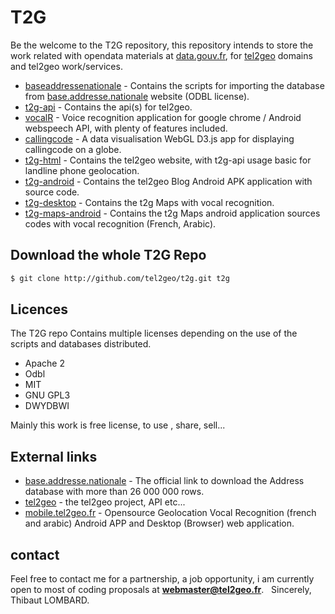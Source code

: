 # T2G
Be the welcome to the T2G repository, this repository intends to store the work related with opendata materials at [data.gouv.fr], for [tel2geo] domains and tel2geo work/services. 

* [baseaddressenationale] - Contains the scripts for importing the database from [base.addresse.nationale] website (ODBL license).
* [t2g-api] - Contains the api(s) for tel2geo.
* [vocalR] - Voice recognition application for google chrome / Android webspeech API, with plenty of features included.
* [callingcode] - A data visualisation WebGL D3.js app for displaying callingcode on a globe. 
* [t2g-html] - Contains the tel2geo website, with t2g-api usage basic for landline phone geolocation. 
* [t2g-android] - Contains the tel2geo Blog Android APK application with source code.
* [t2g-desktop] - Contains the t2g Maps with vocal recognition.
* [t2g-maps-android] - Contains the t2g Maps android application sources codes with vocal recognition (French, Arabic).



## Download the whole T2G Repo
```sh
$ git clone http://github.com/tel2geo/t2g.git t2g

```

## Licences
The T2G repo Contains multiple licenses depending on the use of the scripts and databases distributed.
* Apache 2
* Odbl
* MIT
* GNU GPL3
* DWYDBWI

Mainly this work is free license, to use , share, sell...
## External links
* [base.addresse.nationale] -   The official link to download the Address database with more than 26 000 000 rows.
* [tel2geo] - the tel2geo project, API etc...
* [mobile.tel2geo.fr] - Opensource Geolocation Vocal Recognition (french and arabic) Android APP and Desktop (Browser) web application.



## contact
Feel free to contact me for a partnership, a job opportunity, i am currently open to most of coding proposals at **webmaster@tel2geo.fr**.
&nbsp;
Sincerely,
Thibaut LOMBARD.


[comment]: #
   [data.gouv.fr]: <http://www.data.gouv.fr/fr/>
   [tel2geo]: <https://tel2geo.fr>
   [base.addresse.nationale]: <http://adresse.data.gouv.fr/>
   [baseaddressenationale]: <https://github.com/tel2geo/t2g/tree/master/baseaddressenationale/>
   [t2g-api]: <https://github.com/tel2geo/t2g/tree/master/api/>
   [t2g-html]: <https://github.com/tel2geo/t2g/tree/master/t2ghtml/>
   [vocalR]: <https://github.com/tel2geo/t2g/tree/master/VOCALR>
   [callingcode]: <https://github.com/tel2geo/t2g/tree/master/callingcode>
   [t2g-android]: <https://github.com/tel2geo/t2g/tree/master/t2g-android>
   [t2g-desktop]: <https://github.com/tel2geo/t2g/tree/master/t2g-desktop>
   [t2g-maps-android]: <https://github.com/tel2geo/t2g/tree/master/t2g-maps-android>
   [mobile.tel2geo.fr]: <https://mobile.tel2geo.fr/>

  

